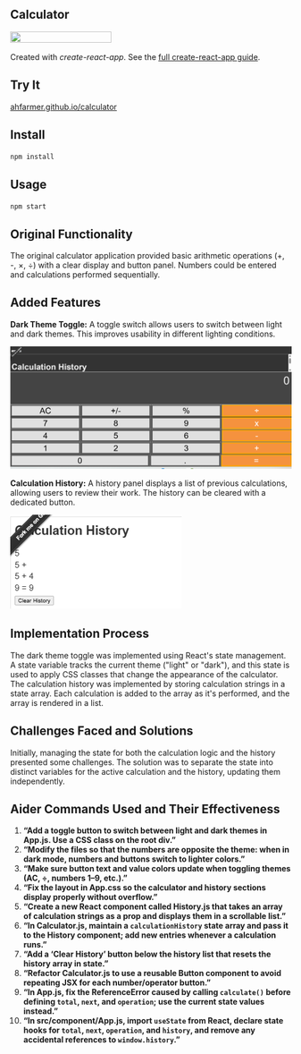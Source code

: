 Calculator
---
<img src="Logotype primary.png" width="60%" height="60%" />

Created with *create-react-app*. See the [full create-react-app guide](https://github.com/facebookincubator/create-react-app/blob/master/packages/react-scripts/template/README.md).



Try It
---

[ahfarmer.github.io/calculator](https://ahfarmer.github.io/calculator/)



Install
---

`npm install`



Usage
---

`npm start`


Original Functionality
---
The original calculator application provided basic arithmetic operations (+, -, ×, ÷) with a clear display and button panel.  Numbers could be entered and calculations performed sequentially.


Added Features
---

**Dark Theme Toggle:** A toggle switch allows users to switch between light and dark themes.  This improves usability in different lighting conditions.

![Dark Theme](images/dark_theme.png)

**Calculation History:** A history panel displays a list of previous calculations, allowing users to review their work.  The history can be cleared with a dedicated button.

![Calculation History](images/calculation_history.png)


Implementation Process
---
The dark theme toggle was implemented using React's state management. A state variable tracks the current theme ("light" or "dark"), and this state is used to apply CSS classes that change the appearance of the calculator.  The calculation history was implemented by storing calculation strings in a state array.  Each calculation is added to the array as it's performed, and the array is rendered in a list.


Challenges Faced and Solutions
---
Initially, managing the state for both the calculation logic and the history presented some challenges.  The solution was to separate the state into distinct variables for the active calculation and the history, updating them independently.


Aider Commands Used and Their Effectiveness
---

1. **“Add a toggle button to switch between light and dark themes in App.js. Use a CSS class on the root div.”**
2. **“Modify the files so that the numbers are opposite the theme: when in dark mode, numbers and buttons switch to lighter colors.”**
3. **“Make sure button text and value colors update when toggling themes (AC, ÷, numbers 1–9, etc.).”**
4. **“Fix the layout in App.css so the calculator and history sections display properly without overflow.”**
5. **“Create a new React component called History.js that takes an array of calculation strings as a prop and displays them in a scrollable list.”**
6. **“In Calculator.js, maintain a `calculationHistory` state array and pass it to the History component; add new entries whenever a calculation runs.”**
7. **“Add a ‘Clear History’ button below the history list that resets the history array in state.”**
8. **“Refactor Calculator.js to use a reusable Button component to avoid repeating JSX for each number/operator button.”**
9. **“In App.js, fix the ReferenceError caused by calling `calculate()` before defining `total`, `next`, and `operation`; use the current state values instead.”**
10. **“In src/component/App.js, import `useState` from React, declare state hooks for `total`, `next`, `operation`, and `history`, and remove any accidental references to `window.history`.”**





